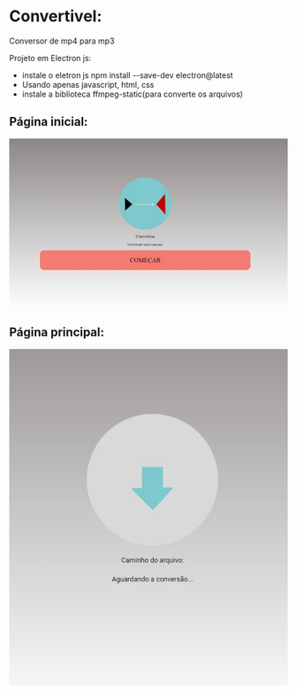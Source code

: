 # Convertivel:
Conversor de mp4 para mp3

 Projeto em Electron js:
- instale o eletron js npm install --save-dev electron@latest
- Usando apenas javascript, html, css
- instale a biblioteca ffmpeg-static(para converte os arquivos)
  
  

## Página inicial:
<img align="center" alt="adicionr nota" src="https://github.com/Evanilsondejesus/galeria/blob/main/img/convertivel_init.jpg" />  

## Página principal:
<img align="center" alt="acao_bloco_de_nota" src="https://github.com/Evanilsondejesus/galeria/blob/main/img/convertivel_home.jpg" /> 
 
